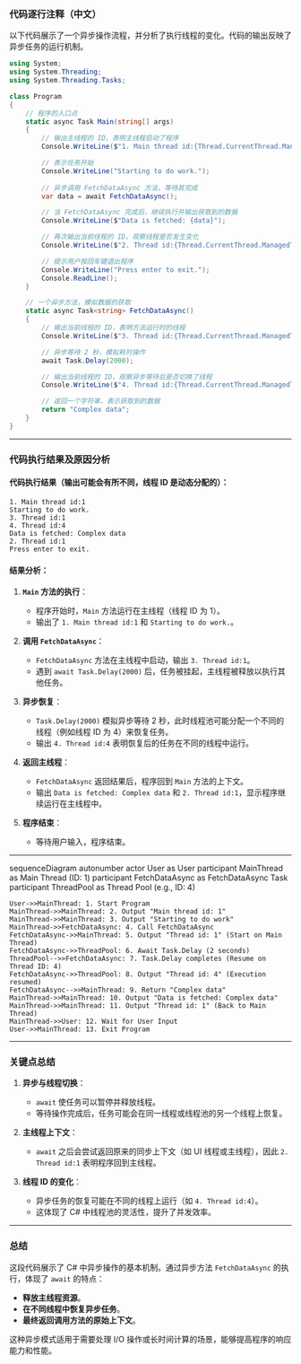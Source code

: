 ### **代码逐行注释（中文）**
以下代码展示了一个异步操作流程，并分析了执行线程的变化。代码的输出反映了异步任务的运行机制。

```csharp
using System;
using System.Threading;
using System.Threading.Tasks;

class Program
{
    // 程序的入口点
    static async Task Main(string[] args)
    {
        // 输出主线程的 ID，表明主线程启动了程序
        Console.WriteLine($"1. Main thread id:{Thread.CurrentThread.ManagedThreadId}");

        // 表示任务开始
        Console.WriteLine("Starting to do work.");
        
        // 异步调用 FetchDataAsync 方法，等待其完成
        var data = await FetchDataAsync();

        // 当 FetchDataAsync 完成后，继续执行并输出获取到的数据
        Console.WriteLine($"Data is fetched: {data}");

        // 再次输出当前线程的 ID，观察线程是否发生变化
        Console.WriteLine($"2. Thread id:{Thread.CurrentThread.ManagedThreadId}");

        // 提示用户按回车键退出程序
        Console.WriteLine("Press enter to exit.");
        Console.ReadLine();
    }

    // 一个异步方法，模拟数据的获取
    static async Task<string> FetchDataAsync()
    {
        // 输出当前线程的 ID，表明方法运行时的线程
        Console.WriteLine($"3. Thread id:{Thread.CurrentThread.ManagedThreadId}");

        // 异步等待 2 秒，模拟耗时操作
        await Task.Delay(2000);

        // 输出当前线程的 ID，观察异步等待后是否切换了线程
        Console.WriteLine($"4. Thread id:{Thread.CurrentThread.ManagedThreadId}");

        // 返回一个字符串，表示获取到的数据
        return "Complex data";
    }
}
```

---

### **代码执行结果及原因分析**

#### **代码执行结果（输出可能会有所不同，线程 ID 是动态分配的）：**
```
1. Main thread id:1
Starting to do work.
3. Thread id:1
4. Thread id:4
Data is fetched: Complex data
2. Thread id:1
Press enter to exit.
```

#### **结果分析：**

1. **`Main` 方法的执行**：
   - 程序开始时，`Main` 方法运行在主线程（线程 ID 为 1）。
   - 输出了 `1. Main thread id:1` 和 `Starting to do work.`。

2. **调用 `FetchDataAsync`**：
   - `FetchDataAsync` 方法在主线程中启动，输出 `3. Thread id:1`。
   - 遇到 `await Task.Delay(2000)` 后，任务被挂起，主线程被释放以执行其他任务。

3. **异步恢复**：
   - `Task.Delay(2000)` 模拟异步等待 2 秒，此时线程池可能分配一个不同的线程（例如线程 ID 为 4）来恢复任务。
   - 输出 `4. Thread id:4` 表明恢复后的任务在不同的线程中运行。

4. **返回主线程**：
   - `FetchDataAsync` 返回结果后，程序回到 `Main` 方法的上下文。
   - 输出 `Data is fetched: Complex data` 和 `2. Thread id:1`，显示程序继续运行在主线程中。

5. **程序结束**：
   - 等待用户输入，程序结束。

---

sequenceDiagram
    autonumber
    actor User as User
    participant MainThread as Main Thread (ID: 1)
    participant FetchDataAsync as FetchDataAsync Task
    participant ThreadPool as Thread Pool (e.g., ID: 4)

    User->>MainThread: 1. Start Program
    MainThread->>MainThread: 2. Output "Main thread id: 1"
    MainThread->>MainThread: 3. Output "Starting to do work"
    MainThread->>FetchDataAsync: 4. Call FetchDataAsync
    FetchDataAsync->>MainThread: 5. Output "Thread id: 1" (Start on Main Thread)
    FetchDataAsync->>ThreadPool: 6. Await Task.Delay (2 seconds)
    ThreadPool-->>FetchDataAsync: 7. Task.Delay completes (Resume on Thread ID: 4)
    FetchDataAsync->>ThreadPool: 8. Output "Thread id: 4" (Execution resumed)
    FetchDataAsync-->>MainThread: 9. Return "Complex data"
    MainThread->>MainThread: 10. Output "Data is fetched: Complex data"
    MainThread->>MainThread: 11. Output "Thread id: 1" (Back to Main Thread)
    MainThread->>User: 12. Wait for User Input
    User->>MainThread: 13. Exit Program


---

### **关键点总结**

1. **异步与线程切换**：
   - `await` 使任务可以暂停并释放线程。
   - 等待操作完成后，任务可能会在同一线程或线程池的另一个线程上恢复。

2. **主线程上下文**：
   - `await` 之后会尝试返回原来的同步上下文（如 UI 线程或主线程），因此 `2. Thread id:1` 表明程序回到主线程。

3. **线程 ID 的变化**：
   - 异步任务的恢复可能在不同的线程上运行（如 `4. Thread id:4`）。
   - 这体现了 C# 中线程池的灵活性，提升了并发效率。

---

### **总结**

这段代码展示了 C# 中异步操作的基本机制。通过异步方法 `FetchDataAsync` 的执行，体现了 `await` 的特点：
- **释放主线程资源**。
- **在不同线程中恢复异步任务**。
- **最终返回调用方法的原始上下文**。

这种异步模式适用于需要处理 I/O 操作或长时间计算的场景，能够提高程序的响应能力和性能。
